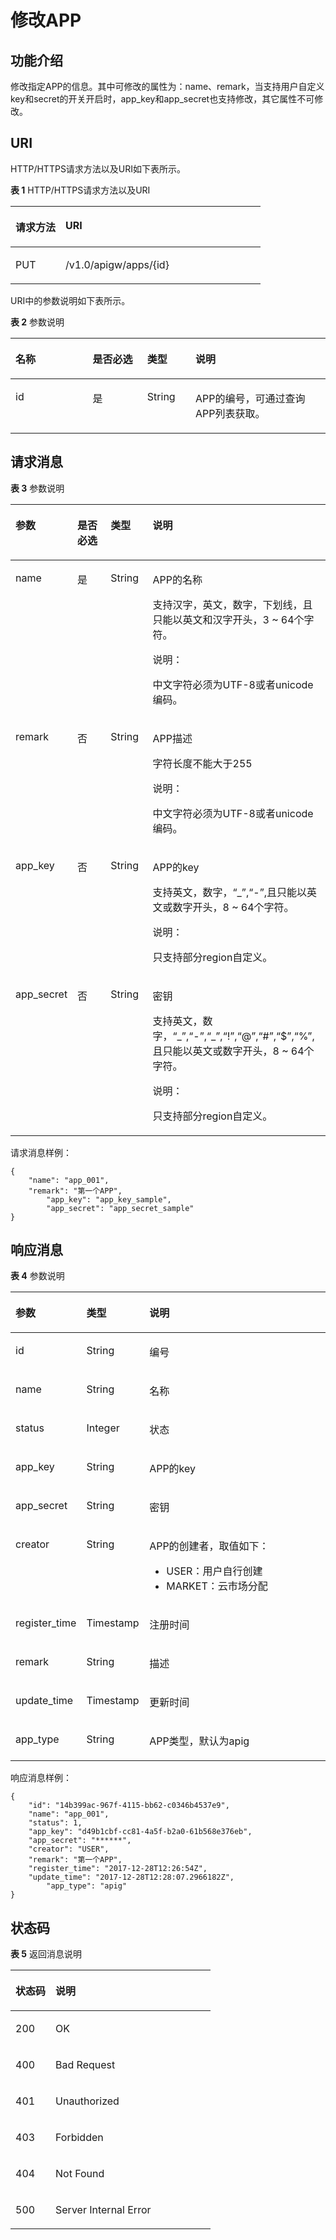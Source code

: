 # 修改APP<a name="ZH-CN_TOPIC_0000001082135095"></a>

## 功能介绍<a name="zh-cn_topic_0118921759_section63138047"></a>

修改指定APP的信息。其中可修改的属性为：name、remark，当支持用户自定义key和secret的开关开启时，app\_key和app\_secret也支持修改，其它属性不可修改。

## URI<a name="zh-cn_topic_0118921759_section31371512"></a>

HTTP/HTTPS请求方法以及URI如下表所示。

**表 1**  HTTP/HTTPS请求方法以及URI

<a name="zh-cn_topic_0118921759_table37143220"></a>
<table><thead align="left"><tr id="zh-cn_topic_0118921759_row28749009"><th class="cellrowborder" valign="top" width="20%" id="mcps1.2.3.1.1"><p id="zh-cn_topic_0118921759_p46968374"><a name="zh-cn_topic_0118921759_p46968374"></a><a name="zh-cn_topic_0118921759_p46968374"></a>请求方法</p>
</th>
<th class="cellrowborder" valign="top" width="80%" id="mcps1.2.3.1.2"><p id="zh-cn_topic_0118921759_p46341964"><a name="zh-cn_topic_0118921759_p46341964"></a><a name="zh-cn_topic_0118921759_p46341964"></a>URI</p>
</th>
</tr>
</thead>
<tbody><tr id="zh-cn_topic_0118921759_row62711610"><td class="cellrowborder" valign="top" width="20%" headers="mcps1.2.3.1.1 "><p id="zh-cn_topic_0118921759_p46475689"><a name="zh-cn_topic_0118921759_p46475689"></a><a name="zh-cn_topic_0118921759_p46475689"></a>PUT</p>
</td>
<td class="cellrowborder" valign="top" width="80%" headers="mcps1.2.3.1.2 "><p id="zh-cn_topic_0118921759_p6434497"><a name="zh-cn_topic_0118921759_p6434497"></a><a name="zh-cn_topic_0118921759_p6434497"></a>/v1.0/apigw/apps/{id}</p>
</td>
</tr>
</tbody>
</table>

URI中的参数说明如下表所示。

**表 2**  参数说明

<a name="zh-cn_topic_0118921759_table51432233"></a>
<table><thead align="left"><tr id="zh-cn_topic_0118921759_row58308749"><th class="cellrowborder" valign="top" width="24.48755124487551%" id="mcps1.2.5.1.1"><p id="zh-cn_topic_0118921759_p25388256"><a name="zh-cn_topic_0118921759_p25388256"></a><a name="zh-cn_topic_0118921759_p25388256"></a>名称</p>
</th>
<th class="cellrowborder" valign="top" width="17.348265173482652%" id="mcps1.2.5.1.2"><p id="zh-cn_topic_0118921759_p43182835"><a name="zh-cn_topic_0118921759_p43182835"></a><a name="zh-cn_topic_0118921759_p43182835"></a>是否必选</p>
</th>
<th class="cellrowborder" valign="top" width="15.308469153084694%" id="mcps1.2.5.1.3"><p id="zh-cn_topic_0118921759_p8148718"><a name="zh-cn_topic_0118921759_p8148718"></a><a name="zh-cn_topic_0118921759_p8148718"></a>类型</p>
</th>
<th class="cellrowborder" valign="top" width="42.85571442855714%" id="mcps1.2.5.1.4"><p id="zh-cn_topic_0118921759_p56066426"><a name="zh-cn_topic_0118921759_p56066426"></a><a name="zh-cn_topic_0118921759_p56066426"></a>说明</p>
</th>
</tr>
</thead>
<tbody><tr id="zh-cn_topic_0118921759_row45086654"><td class="cellrowborder" valign="top" width="24.48755124487551%" headers="mcps1.2.5.1.1 "><p id="zh-cn_topic_0118921759_p28140387"><a name="zh-cn_topic_0118921759_p28140387"></a><a name="zh-cn_topic_0118921759_p28140387"></a>id</p>
</td>
<td class="cellrowborder" valign="top" width="17.348265173482652%" headers="mcps1.2.5.1.2 "><p id="zh-cn_topic_0118921759_p64778897"><a name="zh-cn_topic_0118921759_p64778897"></a><a name="zh-cn_topic_0118921759_p64778897"></a>是</p>
</td>
<td class="cellrowborder" valign="top" width="15.308469153084694%" headers="mcps1.2.5.1.3 "><p id="zh-cn_topic_0118921759_p12599279"><a name="zh-cn_topic_0118921759_p12599279"></a><a name="zh-cn_topic_0118921759_p12599279"></a>String</p>
</td>
<td class="cellrowborder" valign="top" width="42.85571442855714%" headers="mcps1.2.5.1.4 "><p id="zh-cn_topic_0118921759_p13908645"><a name="zh-cn_topic_0118921759_p13908645"></a><a name="zh-cn_topic_0118921759_p13908645"></a>APP的编号，可通过查询APP列表获取。</p>
</td>
</tr>
</tbody>
</table>

## 请求消息<a name="zh-cn_topic_0118921759_section13908152"></a>

**表 3**  参数说明

<a name="zh-cn_topic_0118921759_table52858460"></a>
<table><thead align="left"><tr id="zh-cn_topic_0118921759_row52119005"><th class="cellrowborder" valign="top" width="15.15%" id="mcps1.2.5.1.1"><p id="zh-cn_topic_0118921759_p60889838"><a name="zh-cn_topic_0118921759_p60889838"></a><a name="zh-cn_topic_0118921759_p60889838"></a>参数</p>
</th>
<th class="cellrowborder" valign="top" width="13.13%" id="mcps1.2.5.1.2"><p id="zh-cn_topic_0118921759_p33129840"><a name="zh-cn_topic_0118921759_p33129840"></a><a name="zh-cn_topic_0118921759_p33129840"></a>是否必选</p>
</th>
<th class="cellrowborder" valign="top" width="14.14%" id="mcps1.2.5.1.3"><p id="zh-cn_topic_0118921759_p66271370"><a name="zh-cn_topic_0118921759_p66271370"></a><a name="zh-cn_topic_0118921759_p66271370"></a>类型</p>
</th>
<th class="cellrowborder" valign="top" width="57.58%" id="mcps1.2.5.1.4"><p id="zh-cn_topic_0118921759_p66380773"><a name="zh-cn_topic_0118921759_p66380773"></a><a name="zh-cn_topic_0118921759_p66380773"></a>说明</p>
</th>
</tr>
</thead>
<tbody><tr id="zh-cn_topic_0118921759_row8133545"><td class="cellrowborder" valign="top" width="15.15%" headers="mcps1.2.5.1.1 "><p id="zh-cn_topic_0118921759_p54837372"><a name="zh-cn_topic_0118921759_p54837372"></a><a name="zh-cn_topic_0118921759_p54837372"></a>name</p>
</td>
<td class="cellrowborder" valign="top" width="13.13%" headers="mcps1.2.5.1.2 "><p id="zh-cn_topic_0118921759_p12642185"><a name="zh-cn_topic_0118921759_p12642185"></a><a name="zh-cn_topic_0118921759_p12642185"></a>是</p>
</td>
<td class="cellrowborder" valign="top" width="14.14%" headers="mcps1.2.5.1.3 "><p id="zh-cn_topic_0118921759_p17384054"><a name="zh-cn_topic_0118921759_p17384054"></a><a name="zh-cn_topic_0118921759_p17384054"></a>String</p>
</td>
<td class="cellrowborder" valign="top" width="57.58%" headers="mcps1.2.5.1.4 "><p id="zh-cn_topic_0118921759_p65931115"><a name="zh-cn_topic_0118921759_p65931115"></a><a name="zh-cn_topic_0118921759_p65931115"></a>APP的名称</p>
<p id="zh-cn_topic_0118921759_p13836702"><a name="zh-cn_topic_0118921759_p13836702"></a><a name="zh-cn_topic_0118921759_p13836702"></a>支持汉字，英文，数字，下划线，且只能以英文和汉字开头，3 ~ 64个字符。</p>
<div class="note" id="zh-cn_topic_0118921759_note1482512316386"><a name="zh-cn_topic_0118921759_note1482512316386"></a><a name="zh-cn_topic_0118921759_note1482512316386"></a><span class="notetitle"> 说明： </span><div class="notebody"><p id="zh-cn_topic_0118921759_p178261538382"><a name="zh-cn_topic_0118921759_p178261538382"></a><a name="zh-cn_topic_0118921759_p178261538382"></a>中文字符必须为UTF-8或者unicode编码。</p>
</div></div>
</td>
</tr>
<tr id="zh-cn_topic_0118921759_row37808430"><td class="cellrowborder" valign="top" width="15.15%" headers="mcps1.2.5.1.1 "><p id="zh-cn_topic_0118921759_p42583966"><a name="zh-cn_topic_0118921759_p42583966"></a><a name="zh-cn_topic_0118921759_p42583966"></a>remark</p>
</td>
<td class="cellrowborder" valign="top" width="13.13%" headers="mcps1.2.5.1.2 "><p id="zh-cn_topic_0118921759_p26749231"><a name="zh-cn_topic_0118921759_p26749231"></a><a name="zh-cn_topic_0118921759_p26749231"></a>否</p>
</td>
<td class="cellrowborder" valign="top" width="14.14%" headers="mcps1.2.5.1.3 "><p id="zh-cn_topic_0118921759_p19204104"><a name="zh-cn_topic_0118921759_p19204104"></a><a name="zh-cn_topic_0118921759_p19204104"></a>String</p>
</td>
<td class="cellrowborder" valign="top" width="57.58%" headers="mcps1.2.5.1.4 "><p id="zh-cn_topic_0118921759_p12028626"><a name="zh-cn_topic_0118921759_p12028626"></a><a name="zh-cn_topic_0118921759_p12028626"></a>APP描述</p>
<p id="zh-cn_topic_0118921759_p44716639"><a name="zh-cn_topic_0118921759_p44716639"></a><a name="zh-cn_topic_0118921759_p44716639"></a>字符长度不能大于255</p>
<div class="note" id="zh-cn_topic_0118921759_note19661163403814"><a name="zh-cn_topic_0118921759_note19661163403814"></a><a name="zh-cn_topic_0118921759_note19661163403814"></a><span class="notetitle"> 说明： </span><div class="notebody"><p id="zh-cn_topic_0118921759_p066213419384"><a name="zh-cn_topic_0118921759_p066213419384"></a><a name="zh-cn_topic_0118921759_p066213419384"></a>中文字符必须为UTF-8或者unicode编码。</p>
</div></div>
</td>
</tr>
<tr id="zh-cn_topic_0118921759_row345025916519"><td class="cellrowborder" valign="top" width="15.15%" headers="mcps1.2.5.1.1 "><p id="zh-cn_topic_0118921759_p4115186203816"><a name="zh-cn_topic_0118921759_p4115186203816"></a><a name="zh-cn_topic_0118921759_p4115186203816"></a>app_key</p>
</td>
<td class="cellrowborder" valign="top" width="13.13%" headers="mcps1.2.5.1.2 "><p id="zh-cn_topic_0118921759_p18115669385"><a name="zh-cn_topic_0118921759_p18115669385"></a><a name="zh-cn_topic_0118921759_p18115669385"></a>否</p>
</td>
<td class="cellrowborder" valign="top" width="14.14%" headers="mcps1.2.5.1.3 "><p id="zh-cn_topic_0118921759_p151151266389"><a name="zh-cn_topic_0118921759_p151151266389"></a><a name="zh-cn_topic_0118921759_p151151266389"></a>String</p>
</td>
<td class="cellrowborder" valign="top" width="57.58%" headers="mcps1.2.5.1.4 "><p id="zh-cn_topic_0118921759_p141151066380"><a name="zh-cn_topic_0118921759_p141151066380"></a><a name="zh-cn_topic_0118921759_p141151066380"></a>APP的key</p>
<p id="zh-cn_topic_0118921759_p14879124513402"><a name="zh-cn_topic_0118921759_p14879124513402"></a><a name="zh-cn_topic_0118921759_p14879124513402"></a>支持英文，数字，“_”,“-”,且只能以英文或数字开头，8 ~ 64个字符。</p>
<div class="note" id="zh-cn_topic_0118921759_note8622433183712"><a name="zh-cn_topic_0118921759_note8622433183712"></a><a name="zh-cn_topic_0118921759_note8622433183712"></a><span class="notetitle"> 说明： </span><div class="notebody"><p id="zh-cn_topic_0118921759_p26225334373"><a name="zh-cn_topic_0118921759_p26225334373"></a><a name="zh-cn_topic_0118921759_p26225334373"></a>只支持部分region自定义。</p>
</div></div>
</td>
</tr>
<tr id="zh-cn_topic_0118921759_row13951012524"><td class="cellrowborder" valign="top" width="15.15%" headers="mcps1.2.5.1.1 "><p id="zh-cn_topic_0118921759_p571817817386"><a name="zh-cn_topic_0118921759_p571817817386"></a><a name="zh-cn_topic_0118921759_p571817817386"></a>app_secret</p>
</td>
<td class="cellrowborder" valign="top" width="13.13%" headers="mcps1.2.5.1.2 "><p id="zh-cn_topic_0118921759_p07197813819"><a name="zh-cn_topic_0118921759_p07197813819"></a><a name="zh-cn_topic_0118921759_p07197813819"></a>否</p>
</td>
<td class="cellrowborder" valign="top" width="14.14%" headers="mcps1.2.5.1.3 "><p id="zh-cn_topic_0118921759_p1871928203812"><a name="zh-cn_topic_0118921759_p1871928203812"></a><a name="zh-cn_topic_0118921759_p1871928203812"></a>String</p>
</td>
<td class="cellrowborder" valign="top" width="57.58%" headers="mcps1.2.5.1.4 "><p id="zh-cn_topic_0118921759_p177191863810"><a name="zh-cn_topic_0118921759_p177191863810"></a><a name="zh-cn_topic_0118921759_p177191863810"></a>密钥</p>
<p id="zh-cn_topic_0118921759_p69053295477"><a name="zh-cn_topic_0118921759_p69053295477"></a><a name="zh-cn_topic_0118921759_p69053295477"></a>支持英文，数字，“_”,“-”,“_”,“!”,“@”,“#”,“$”,“%”,且只能以英文或数字开头，8 ~ 64个字符。</p>
<div class="note" id="zh-cn_topic_0118921759_note862799163816"><a name="zh-cn_topic_0118921759_note862799163816"></a><a name="zh-cn_topic_0118921759_note862799163816"></a><span class="notetitle"> 说明： </span><div class="notebody"><p id="zh-cn_topic_0118921759_p26272923814"><a name="zh-cn_topic_0118921759_p26272923814"></a><a name="zh-cn_topic_0118921759_p26272923814"></a>只支持部分region自定义。</p>
</div></div>
</td>
</tr>
</tbody>
</table>

请求消息样例：

```
{
	"name": "app_001",
	"remark": "第一个APP",
        "app_key": "app_key_sample",
        "app_secret": "app_secret_sample"
}
```

## 响应消息<a name="zh-cn_topic_0118921759_section52818489"></a>

**表 4**  参数说明

<a name="zh-cn_topic_0118921759_table26102067"></a>
<table><thead align="left"><tr id="zh-cn_topic_0118921759_row9058262"><th class="cellrowborder" valign="top" width="20%" id="mcps1.2.4.1.1"><p id="zh-cn_topic_0118921759_p62630620"><a name="zh-cn_topic_0118921759_p62630620"></a><a name="zh-cn_topic_0118921759_p62630620"></a>参数</p>
</th>
<th class="cellrowborder" valign="top" width="20%" id="mcps1.2.4.1.2"><p id="zh-cn_topic_0118921759_p39915430"><a name="zh-cn_topic_0118921759_p39915430"></a><a name="zh-cn_topic_0118921759_p39915430"></a>类型</p>
</th>
<th class="cellrowborder" valign="top" width="60%" id="mcps1.2.4.1.3"><p id="zh-cn_topic_0118921759_p11924380"><a name="zh-cn_topic_0118921759_p11924380"></a><a name="zh-cn_topic_0118921759_p11924380"></a>说明</p>
</th>
</tr>
</thead>
<tbody><tr id="zh-cn_topic_0118921759_row26350760"><td class="cellrowborder" valign="top" width="20%" headers="mcps1.2.4.1.1 "><p id="zh-cn_topic_0118921759_p54036783"><a name="zh-cn_topic_0118921759_p54036783"></a><a name="zh-cn_topic_0118921759_p54036783"></a>id</p>
</td>
<td class="cellrowborder" valign="top" width="20%" headers="mcps1.2.4.1.2 "><p id="zh-cn_topic_0118921759_p14903323"><a name="zh-cn_topic_0118921759_p14903323"></a><a name="zh-cn_topic_0118921759_p14903323"></a>String</p>
</td>
<td class="cellrowborder" valign="top" width="60%" headers="mcps1.2.4.1.3 "><p id="zh-cn_topic_0118921759_p66318548"><a name="zh-cn_topic_0118921759_p66318548"></a><a name="zh-cn_topic_0118921759_p66318548"></a>编号</p>
</td>
</tr>
<tr id="zh-cn_topic_0118921759_row59996025"><td class="cellrowborder" valign="top" width="20%" headers="mcps1.2.4.1.1 "><p id="zh-cn_topic_0118921759_p27839823"><a name="zh-cn_topic_0118921759_p27839823"></a><a name="zh-cn_topic_0118921759_p27839823"></a>name</p>
</td>
<td class="cellrowborder" valign="top" width="20%" headers="mcps1.2.4.1.2 "><p id="zh-cn_topic_0118921759_p40433190"><a name="zh-cn_topic_0118921759_p40433190"></a><a name="zh-cn_topic_0118921759_p40433190"></a>String</p>
</td>
<td class="cellrowborder" valign="top" width="60%" headers="mcps1.2.4.1.3 "><p id="zh-cn_topic_0118921759_p53862949"><a name="zh-cn_topic_0118921759_p53862949"></a><a name="zh-cn_topic_0118921759_p53862949"></a>名称</p>
</td>
</tr>
<tr id="zh-cn_topic_0118921759_row15004500"><td class="cellrowborder" valign="top" width="20%" headers="mcps1.2.4.1.1 "><p id="zh-cn_topic_0118921759_p7404963"><a name="zh-cn_topic_0118921759_p7404963"></a><a name="zh-cn_topic_0118921759_p7404963"></a>status</p>
</td>
<td class="cellrowborder" valign="top" width="20%" headers="mcps1.2.4.1.2 "><p id="zh-cn_topic_0118921759_p62931119"><a name="zh-cn_topic_0118921759_p62931119"></a><a name="zh-cn_topic_0118921759_p62931119"></a>Integer</p>
</td>
<td class="cellrowborder" valign="top" width="60%" headers="mcps1.2.4.1.3 "><p id="zh-cn_topic_0118921759_p64255839"><a name="zh-cn_topic_0118921759_p64255839"></a><a name="zh-cn_topic_0118921759_p64255839"></a>状态</p>
</td>
</tr>
<tr id="zh-cn_topic_0118921759_row41431640"><td class="cellrowborder" valign="top" width="20%" headers="mcps1.2.4.1.1 "><p id="zh-cn_topic_0118921759_p519674"><a name="zh-cn_topic_0118921759_p519674"></a><a name="zh-cn_topic_0118921759_p519674"></a>app_key</p>
</td>
<td class="cellrowborder" valign="top" width="20%" headers="mcps1.2.4.1.2 "><p id="zh-cn_topic_0118921759_p42093620"><a name="zh-cn_topic_0118921759_p42093620"></a><a name="zh-cn_topic_0118921759_p42093620"></a>String</p>
</td>
<td class="cellrowborder" valign="top" width="60%" headers="mcps1.2.4.1.3 "><p id="zh-cn_topic_0118921759_p54140079"><a name="zh-cn_topic_0118921759_p54140079"></a><a name="zh-cn_topic_0118921759_p54140079"></a>APP的key</p>
</td>
</tr>
<tr id="zh-cn_topic_0118921759_row17498668"><td class="cellrowborder" valign="top" width="20%" headers="mcps1.2.4.1.1 "><p id="zh-cn_topic_0118921759_p8106027"><a name="zh-cn_topic_0118921759_p8106027"></a><a name="zh-cn_topic_0118921759_p8106027"></a>app_secret</p>
</td>
<td class="cellrowborder" valign="top" width="20%" headers="mcps1.2.4.1.2 "><p id="zh-cn_topic_0118921759_p52608446"><a name="zh-cn_topic_0118921759_p52608446"></a><a name="zh-cn_topic_0118921759_p52608446"></a>String</p>
</td>
<td class="cellrowborder" valign="top" width="60%" headers="mcps1.2.4.1.3 "><p id="zh-cn_topic_0118921759_p33425742"><a name="zh-cn_topic_0118921759_p33425742"></a><a name="zh-cn_topic_0118921759_p33425742"></a>密钥</p>
</td>
</tr>
<tr id="zh-cn_topic_0118921759_row155511111916"><td class="cellrowborder" valign="top" width="20%" headers="mcps1.2.4.1.1 "><p id="zh-cn_topic_0118921759_p148381123152516"><a name="zh-cn_topic_0118921759_p148381123152516"></a><a name="zh-cn_topic_0118921759_p148381123152516"></a>creator</p>
</td>
<td class="cellrowborder" valign="top" width="20%" headers="mcps1.2.4.1.2 "><p id="zh-cn_topic_0118921759_p10838223112516"><a name="zh-cn_topic_0118921759_p10838223112516"></a><a name="zh-cn_topic_0118921759_p10838223112516"></a>String</p>
</td>
<td class="cellrowborder" valign="top" width="60%" headers="mcps1.2.4.1.3 "><p id="zh-cn_topic_0118921759_p128381023202515"><a name="zh-cn_topic_0118921759_p128381023202515"></a><a name="zh-cn_topic_0118921759_p128381023202515"></a>APP的创建者，取值如下：</p>
<a name="zh-cn_topic_0118921759_ul1126756132511"></a><a name="zh-cn_topic_0118921759_ul1126756132511"></a><ul id="zh-cn_topic_0118921759_ul1126756132511"><li>USER：用户自行创建</li><li>MARKET：云市场分配</li></ul>
</td>
</tr>
<tr id="zh-cn_topic_0118921759_row32396224"><td class="cellrowborder" valign="top" width="20%" headers="mcps1.2.4.1.1 "><p id="zh-cn_topic_0118921759_p6848469"><a name="zh-cn_topic_0118921759_p6848469"></a><a name="zh-cn_topic_0118921759_p6848469"></a>register_time</p>
</td>
<td class="cellrowborder" valign="top" width="20%" headers="mcps1.2.4.1.2 "><p id="zh-cn_topic_0118921759_p17855131"><a name="zh-cn_topic_0118921759_p17855131"></a><a name="zh-cn_topic_0118921759_p17855131"></a>Timestamp</p>
</td>
<td class="cellrowborder" valign="top" width="60%" headers="mcps1.2.4.1.3 "><p id="zh-cn_topic_0118921759_p36979513"><a name="zh-cn_topic_0118921759_p36979513"></a><a name="zh-cn_topic_0118921759_p36979513"></a>注册时间</p>
</td>
</tr>
<tr id="zh-cn_topic_0118921759_row64380169"><td class="cellrowborder" valign="top" width="20%" headers="mcps1.2.4.1.1 "><p id="zh-cn_topic_0118921759_p47411232"><a name="zh-cn_topic_0118921759_p47411232"></a><a name="zh-cn_topic_0118921759_p47411232"></a>remark</p>
</td>
<td class="cellrowborder" valign="top" width="20%" headers="mcps1.2.4.1.2 "><p id="zh-cn_topic_0118921759_p15104546"><a name="zh-cn_topic_0118921759_p15104546"></a><a name="zh-cn_topic_0118921759_p15104546"></a>String</p>
</td>
<td class="cellrowborder" valign="top" width="60%" headers="mcps1.2.4.1.3 "><p id="zh-cn_topic_0118921759_p15508729"><a name="zh-cn_topic_0118921759_p15508729"></a><a name="zh-cn_topic_0118921759_p15508729"></a>描述</p>
</td>
</tr>
<tr id="zh-cn_topic_0118921759_row5360840"><td class="cellrowborder" valign="top" width="20%" headers="mcps1.2.4.1.1 "><p id="zh-cn_topic_0118921759_p31574905"><a name="zh-cn_topic_0118921759_p31574905"></a><a name="zh-cn_topic_0118921759_p31574905"></a>update_time</p>
</td>
<td class="cellrowborder" valign="top" width="20%" headers="mcps1.2.4.1.2 "><p id="zh-cn_topic_0118921759_p7430514"><a name="zh-cn_topic_0118921759_p7430514"></a><a name="zh-cn_topic_0118921759_p7430514"></a>Timestamp</p>
</td>
<td class="cellrowborder" valign="top" width="60%" headers="mcps1.2.4.1.3 "><p id="zh-cn_topic_0118921759_p65000796"><a name="zh-cn_topic_0118921759_p65000796"></a><a name="zh-cn_topic_0118921759_p65000796"></a>更新时间</p>
</td>
</tr>
<tr id="zh-cn_topic_0118921759_row6603458153210"><td class="cellrowborder" valign="top" width="20%" headers="mcps1.2.4.1.1 "><p id="zh-cn_topic_0118921759_p14855159163015"><a name="zh-cn_topic_0118921759_p14855159163015"></a><a name="zh-cn_topic_0118921759_p14855159163015"></a>app_type</p>
</td>
<td class="cellrowborder" valign="top" width="20%" headers="mcps1.2.4.1.2 "><p id="zh-cn_topic_0118921759_p12855195993012"><a name="zh-cn_topic_0118921759_p12855195993012"></a><a name="zh-cn_topic_0118921759_p12855195993012"></a>String</p>
</td>
<td class="cellrowborder" valign="top" width="60%" headers="mcps1.2.4.1.3 "><p id="zh-cn_topic_0118921759_p1085575910302"><a name="zh-cn_topic_0118921759_p1085575910302"></a><a name="zh-cn_topic_0118921759_p1085575910302"></a>APP类型，默认为apig</p>
</td>
</tr>
</tbody>
</table>

响应消息样例：

```
{
	"id": "14b399ac-967f-4115-bb62-c0346b4537e9",
	"name": "app_001",
	"status": 1,
	"app_key": "d49b1cbf-cc81-4a5f-b2a0-61b568e376eb",
	"app_secret": "******",
	"creator": "USER",
	"remark": "第一个APP",
	"register_time": "2017-12-28T12:26:54Z",
	"update_time": "2017-12-28T12:28:07.2966182Z",
        "app_type": "apig"
}
```

## 状态码<a name="zh-cn_topic_0118921759_section58064504"></a>

**表 5**  返回消息说明

<a name="zh-cn_topic_0118921759_table65661620"></a>
<table><thead align="left"><tr id="zh-cn_topic_0118921759_row38386508"><th class="cellrowborder" valign="top" width="20%" id="mcps1.2.3.1.1"><p id="zh-cn_topic_0118921759_p22299447"><a name="zh-cn_topic_0118921759_p22299447"></a><a name="zh-cn_topic_0118921759_p22299447"></a>状态码</p>
</th>
<th class="cellrowborder" valign="top" width="80%" id="mcps1.2.3.1.2"><p id="zh-cn_topic_0118921759_p61424758"><a name="zh-cn_topic_0118921759_p61424758"></a><a name="zh-cn_topic_0118921759_p61424758"></a>说明</p>
</th>
</tr>
</thead>
<tbody><tr id="zh-cn_topic_0118921759_row9349490"><td class="cellrowborder" valign="top" width="20%" headers="mcps1.2.3.1.1 "><p id="zh-cn_topic_0118921759_p19111186"><a name="zh-cn_topic_0118921759_p19111186"></a><a name="zh-cn_topic_0118921759_p19111186"></a>200</p>
</td>
<td class="cellrowborder" valign="top" width="80%" headers="mcps1.2.3.1.2 "><p id="zh-cn_topic_0118921759_p4502206"><a name="zh-cn_topic_0118921759_p4502206"></a><a name="zh-cn_topic_0118921759_p4502206"></a>OK</p>
</td>
</tr>
<tr id="zh-cn_topic_0118921759_row40519861"><td class="cellrowborder" valign="top" width="20%" headers="mcps1.2.3.1.1 "><p id="zh-cn_topic_0118921759_p60883295"><a name="zh-cn_topic_0118921759_p60883295"></a><a name="zh-cn_topic_0118921759_p60883295"></a>400</p>
</td>
<td class="cellrowborder" valign="top" width="80%" headers="mcps1.2.3.1.2 "><p id="zh-cn_topic_0118921759_p32599882"><a name="zh-cn_topic_0118921759_p32599882"></a><a name="zh-cn_topic_0118921759_p32599882"></a>Bad Request</p>
</td>
</tr>
<tr id="zh-cn_topic_0118921759_row24963487"><td class="cellrowborder" valign="top" width="20%" headers="mcps1.2.3.1.1 "><p id="zh-cn_topic_0118921759_p8776590"><a name="zh-cn_topic_0118921759_p8776590"></a><a name="zh-cn_topic_0118921759_p8776590"></a>401</p>
</td>
<td class="cellrowborder" valign="top" width="80%" headers="mcps1.2.3.1.2 "><p id="zh-cn_topic_0118921759_p191535218816"><a name="zh-cn_topic_0118921759_p191535218816"></a><a name="zh-cn_topic_0118921759_p191535218816"></a>Unauthorized</p>
</td>
</tr>
<tr id="zh-cn_topic_0118921759_row22792350"><td class="cellrowborder" valign="top" width="20%" headers="mcps1.2.3.1.1 "><p id="zh-cn_topic_0118921759_p34241051"><a name="zh-cn_topic_0118921759_p34241051"></a><a name="zh-cn_topic_0118921759_p34241051"></a>403</p>
</td>
<td class="cellrowborder" valign="top" width="80%" headers="mcps1.2.3.1.2 "><p id="zh-cn_topic_0118921759_p13949586"><a name="zh-cn_topic_0118921759_p13949586"></a><a name="zh-cn_topic_0118921759_p13949586"></a>Forbidden</p>
</td>
</tr>
<tr id="zh-cn_topic_0118921759_row64337830"><td class="cellrowborder" valign="top" width="20%" headers="mcps1.2.3.1.1 "><p id="zh-cn_topic_0118921759_p43981707"><a name="zh-cn_topic_0118921759_p43981707"></a><a name="zh-cn_topic_0118921759_p43981707"></a>404</p>
</td>
<td class="cellrowborder" valign="top" width="80%" headers="mcps1.2.3.1.2 "><p id="zh-cn_topic_0118921759_p5748492"><a name="zh-cn_topic_0118921759_p5748492"></a><a name="zh-cn_topic_0118921759_p5748492"></a>Not Found</p>
</td>
</tr>
<tr id="zh-cn_topic_0118921759_row51736435"><td class="cellrowborder" valign="top" width="20%" headers="mcps1.2.3.1.1 "><p id="zh-cn_topic_0118921759_p29901739"><a name="zh-cn_topic_0118921759_p29901739"></a><a name="zh-cn_topic_0118921759_p29901739"></a>500</p>
</td>
<td class="cellrowborder" valign="top" width="80%" headers="mcps1.2.3.1.2 "><p id="zh-cn_topic_0118921759_p6121779"><a name="zh-cn_topic_0118921759_p6121779"></a><a name="zh-cn_topic_0118921759_p6121779"></a>Server Internal Error</p>
</td>
</tr>
</tbody>
</table>

